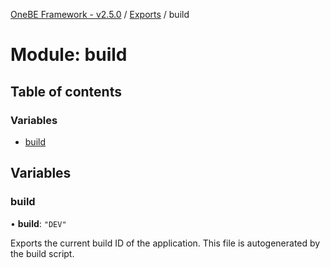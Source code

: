[OneBE Framework - v2.5.0](../README.md) / [Exports](../modules.md) / build

# Module: build

## Table of contents

### Variables

- [build](build.md#build)

## Variables

### build

• **build**: ``"DEV"``

Exports the current build ID of the application. This file is autogenerated
by the build script.

